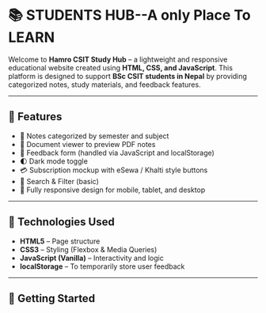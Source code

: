# 📚 STUDENTS HUB--A only Place To LEARN

Welcome to **Hamro CSIT Study Hub** – a lightweight and responsive educational website created using **HTML, CSS, and JavaScript**. This platform is designed to support **BSc CSIT students in Nepal** by providing categorized notes, study materials, and feedback features.

---

## 🌟 Features

- 📁 Notes categorized by semester and subject
- 📄 Document viewer to preview PDF notes
- 💬 Feedback form (handled via JavaScript and localStorage)
- 🌓 Dark mode toggle
- 💳 Subscription mockup with eSewa / Khalti style buttons
- 🔎 Search & Filter (basic)
- 📱 Fully responsive design for mobile, tablet, and desktop

---

## 🔧 Technologies Used

- **HTML5** – Page structure  
- **CSS3** – Styling (Flexbox & Media Queries)  
- **JavaScript (Vanilla)** – Interactivity and logic  
- **localStorage** – To temporarily store user feedback

---

## 🚀 Getting Started

